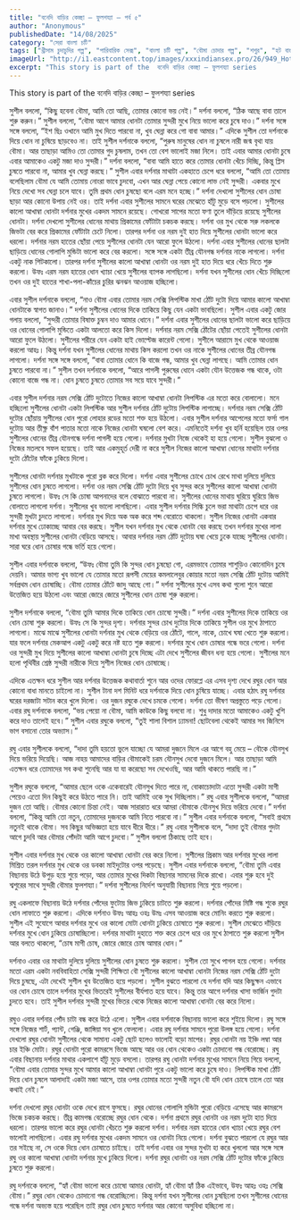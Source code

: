 ```yaml
---
title: "বনেদি বাড়ির কেচ্ছা – ফুলশয্যা – পর্ব ৫"
author: "Anonymous"
publishedDate: "14/08/2025"
category: "সেরা বাংলা চটি"
tags: ["থ্রীসাম চুদাচুদির গল্প", "পারিবারিক সেক্স", "বাংলা চটি গল্প", "বৌমা চোদার গল্প", "শশুর", "হট বাংলা চটি"]
imageUrl: "http://i1.eastcontent.top/images/xxxindiansex.pro/26/949_Hot_indian_girl.jpg"
excerpt: "This story is part of the  বনেদি বাড়ির কেচ্ছা – ফুলশয্যা series             সুশীল বললো, “কিছু হবেনা বৌমা, আমি তো আছি, তোমার কোনো ভয় নেই।” দর্শনা বললো, “ঠিক আছে বাবা তালে শুরু করুন।” সুশীল বললো, “বৌমা..."
---
```


This story is part of the 
বনেদি বাড়ির কেচ্ছা – ফুলশয্যা series












সুশীল বললো, “কিছু হবেনা বৌমা, আমি তো আছি, তোমার কোনো ভয় নেই।” দর্শনা বললো, “ঠিক আছে বাবা তালে শুরু করুন।” সুশীল বললো, “বৌমা আগে আমার ধোনটা তোমার সুন্দরী মুখে নিয়ে ভালো করে চুষে দাও।” দর্শনা সঙ্গে সঙ্গে বললো, “ইশ ছিঃ ওখানে আমি মুখ দিতে পারবো না, খুব ঘেন্না করে গো বাবা আমার।” এদিকে সুশীল তো দর্শনাকে দিয়ে ধোন না চুষিয়ে ছাড়বেও না। তাই সুশীল দর্শনাকে বললো, “পুরুষ মানুষের ধোন না চুষলে নারী জন্ম বৃথা যায় বৌমা। আর তাছাড়া আমিও তো তোমার গুদ চুষলাম, তখন তো বেশ ভালোই মজা নিলে। তাই এবার আমার ধোনটা চুষে এবার আমাকেও একটু মজা দাও সুন্দরী।” দর্শনা বললো, “বাবা আমি হাতে করে তোমার ধোনটা খেঁচে দিচ্ছি, কিন্তু প্লিস চুষতে পারবো না, আমার খুব ঘেন্না করছে।” সুশীল এবার দর্শনার মাথাটা একহাতে চেপে ধরে বললো, “আমি তো তোমায় বলেছিলাম বৌমা যে আমি তোমায় নোংরা ভাবে চুদবো, এখন আর ঘেন্না পেয়ে কোনো লাভ নেই সুন্দরী। একবার মুখে নিয়ে দেখো সব ঘেন্না চলে যাবে। তুমি প্রথম ধোন চুষছো বলে এরম মনে হচ্ছে।” দর্শনা দেখলো সুশীলের ধোন চোষা ছাড়া আর কোনো উপায় নেই ওর। তাই দর্শনা এবার সুশীলের সামনে ঘরের মেঝেতে হাঁটু মুড়ে বসে পড়লো। সুশীলের কালো আখাম্বা ধোনটা দর্শনার মুখের একদম সামনে রয়েছে। গোখরো সাপের মতো ফণা তুলে দাঁড়িয়ে রয়েছে সুশীলের ধোনটা। দর্শনা দেখলো সুশীলের ধোনের মাথায় প্রিকামের ফোঁটাটা চকচক করছে। দর্শনা ওর মুখ থেকে সরু লকলকে জিভটা বের করে প্রিকামের ফোঁটাটা চেটে নিলো। তারপর দর্শনা ওর নরম দুই হাত দিয়ে সুশীলের ধোনটা ভালো করে ধরলো। দর্শনার নরম হাতের ছোঁয়া পেয়ে সুশীলের ধোনটা যেন আরো ফুলে উঠলো। দর্শনা এবার সুশীলের ধোনের ছালটা ছাড়িয়ে ধোনের গোলাপি মুন্ডিটা ভালো করে বের করলো। সঙ্গে সঙ্গে একটা তীব্র যৌনগন্ধ দর্শনার নাকে লাগলো। দর্শনা একটু নাক শিটকালো। তারপর দর্শনা সুশীলের কালো আখাম্বা ধোনটা ওর নরম দুই হাত দিয়ে ধরে খেঁচে দিতে শুরু করলো। উফঃ এরম নরম হাতের ধোন খ্যাচা খেয়ে সুশীলের ব্যাপক লাগছিলো। দর্শনা যখন সুশীলের ধোন খেঁচে দিচ্ছিলো তখন ওর দুই হাতের শাখা-পলা-কাঁচের চুরির ঝনঝন আওয়াজ হচ্ছিলো।


এবার সুশীল দর্শনাকে বললো, “নাও বৌমা এবার তোমার নরম সেক্সি লিপস্টিক মাখা ঠোঁট দুটো দিয়ে আমার কালো আখাম্বা ধোনটাকে স্বাগত জানাও।” দর্শনা সুশীলের ধোনের দিকে তাকিয়ে কিছু যেন একটা ভাবছিলো। সুশীল এবার একটু জোর গলায় বললো, “সুন্দরী তোমার বিষাক্ত চুম্বন দাও আমার ধোনে।” দর্শনা এবার সুশীলের ধোনের ছালটা ভালো করে ছাড়িয়ে ওর ধোনের গোলাপি মুন্ডিতে একটা আলতো করে কিস দিলো। দর্শনার নরম সেক্সি ঠোঁটের ছোঁয়া পেতেই সুশীলের ধোনটা আরো ফুলে উঠলো। সুশীলের শরীরে যেন একটা হাই ভোল্টেজ কারেন্ট গেলো। সুশীলে আরামে মুখ থেকে আওয়াজ করলো আহঃ। কিন্তু দর্শনা যখন সুশীলের ধোনের মাথায় কিস করলো তখন ওর নাকে সুশীলের ধোনের তীব্র যৌনগন্ধ লাগলো। দর্শনা সঙ্গে সঙ্গে বললো, “বাবা তোমার ধোনে কি বাজে গন্ধ, আমার খুব ঘেন্না লাগছে। আমি তোমার ধোন চুষতে পারবো না।” সুশীল তখন দর্শনাকে বললো, “আরে পাগলী পুরুষের ধোনে একটা যৌন উত্তেজক গন্ধ থাকে, ওটা কোনো বাজে গন্ধ না। ধোন চুষতে চুষতে তোমার সব সয়ে যাবে সুন্দরী।”


এবার সুশীল দর্শনার নরম সেক্সি ঠোঁট দুটোতে নিজের কালো আখাম্বা ধোনটা লিপস্টিক এর মতো করে বোলালো। মনে হচ্ছিলো সুশীলের ধোনটা একটা লিপস্টিক আর সুশীল দর্শনার ঠোঁট দুটোয় লিপস্টিক লাগাচ্ছে। দর্শনার নরম সেক্সি ঠোঁট দুটোর ছোঁয়ায় সুশীলের ধোন পুরো লোহার রডের মতো শক্ত হয়ে উঠলো। এবার সুশীল দর্শনার আপেলের মতো ফর্সা গাল দুটোয় আর তীক্ষ্ণ বাঁশ পাতার মতো নাকে নিজের ধোনটা ঘষলো বেশ করে। এমনিতেই দর্শনা খুব হর্নি হয়েছিল তার ওপর সুশীলের ধোনের তীব্র যৌনগন্ধে দর্শনা পাগলী হয়ে গেলো। দর্শনার মুখটা নিজে থেকেই হা হয়ে গেলো। সুশীল বুঝলো ও নিজের মতলবে সফল হয়েছে। তাই আর একমুহূর্ত দেরী না করে সুশীল নিজের কালো আখাম্বা ধোনের মাথাটা দর্শনার দুটো ঠোঁটের ফাঁকে ঢুকিয়ে দিলো।


সুশীলের ধোনটা দর্শনার মুখটাকে পুরো ব্লক করে দিলো। দর্শনা এবার সুশীলের চোখে চোখ রেখে মাথা দুলিয়ে দুলিয়ে সুশীলের ধোন চুষতে লাগলো। দর্শনা ওর নরম সেক্সি ঠোঁট দুটো দিয়ে খুব সুন্দর করে সুশীলের কালো আখাম্বা ধোনটা চুষতে লাগলো। উফঃ সে কি চোষা আপনাদের বলে বোঝাতে পারবো না। সুশীলের ধোনের মাথায় ঘুরিয়ে ঘুরিয়ে জিভ বোলাতে লাগলো দর্শনা। সুশীলের খুব ভালো লাগছিলো। এবার সুশীল দর্শনার সিল্কি চুলে ভরা মাথাটা চেপে ধরে ওর সুন্দরী মুখটা চুদতে লাগলো। দর্শনার মুখ দিয়ে অক অক করে শব্দ বেরোতে থাকলো। সুশীল নিজের ধোনটা একবার দর্শনার মুখে ঢোকাচ্ছে আবার বের করছে। সুশীল যখন দর্শনার মুখ থেকে ধোনটা বের করছে তখন দর্শনার মুখের লালা মাখা অবস্থায় সুশীলের ধোনটা বেড়িয়ে আসছে। আবার দর্শনার নরম ঠোঁট দুটোয় ঘষা খেয়ে ঢুকে যাচ্ছে সুশীলের ধোনটা। সারা ঘরে ধোন চোষার গন্ধে ভর্তি হয়ে গেলো।


সুশীল এবার দর্শনাকে বললো, “উফঃ বৌমা তুমি কি সুন্দর ধোন চুষছো গো, এরমভাবে তোমার শাশুড়িও কোনোদিন চুষে দেয়নি। আমার ভাগ্য খুব ভালো যে তোমার মতো রূপসী মেয়ের কমলালেবুর কোয়ার মতো নরম সেক্সি ঠোঁট দুটোয় আমিই সর্বপ্রথম ধোন চোষাচ্ছি। বৌমা তোমার ঠোঁটে জাদু আছে গো।” দর্শনা সুশীলের মুখে এসব কথা গুলো শুনে আরো উত্তেজিত হয়ে উঠলো এবং আরো জোরে জোরে সুশীলের ধোন চোষা শুরু করলো।


সুশীল দর্শনাকে বললো, “বৌমা তুমি আমার দিকে তাকিয়ে ধোন চোষো সুন্দরী।” দর্শনা এবার সুশীলের দিকে তাকিয়ে ওর ধোন চোষা শুরু করলো। উফঃ সে কি সুন্দর দৃশ্য। দর্শনার সুন্দর চোখ দুটোর দিকে তাকিয়ে সুশীল ওর মুখে ঠাপাতে লাগলো। মাঝে মাঝে সুশীলের ধোনটা দর্শনার মুখ থেকে বেড়িয়ে ওর ঠোঁটে, গালে, নাকে, চোখে ঘষা খেতে শুরু করলো। যার ফলে দর্শনার মেকআপ একটু একটু করে নষ্ট হতে শুরু করলো। দর্শনার মুখে ধোন চোষার গন্ধে ভরে গেলো। দর্শনা ওর সুন্দরী মুখ দিয়ে সুশীলের কালো আখাম্বা ধোনটা চুষে দিচ্ছে এটা দেখে সুশীলের জীবন ধন্য হয়ে গেলো। সুশীলের মনে হলো পৃথিবীর শ্রেষ্ঠ সুন্দরী নারীকে দিয়ে সুশীল নিজের ধোন চোষাচ্ছে।


এদিকে এতক্ষন ধরে সুশীল আর দর্শনার উত্তেজক কথাবার্তা শুনে আর ওদের ফোরপ্লে এর এসব দৃশ্য দেখে রঘুর ধোন আর কোনো বাধা মানতে চাইলো না। সুশীল টানা দশ মিনিট ধরে দর্শনাকে দিয়ে ধোন চুষিয়ে যাচ্ছে। এবার হঠাৎ রঘু দর্শনার ঘরের দরজাটা সটান করে খুলে দিলো। ওর দুজন রঘুকে দেখে চমকে গেলো। দর্শনা তো ভীষণ অপ্রস্তুতে পড়ে গেলো। এবার রঘু দর্শনাকে বললো, “ভয় পেয়ো না বৌমা, আমি কাউকে কিছু বলবো না। শুধু দাদার মতো আমাকেও একটু খুশি করে দাও তালেই হবে।” সুশীল এবার রঘুকে বললো, “তুই শালা বিশাল ঢ্যামনা! ছোটবেলা থেকেই আমার সব জিনিসে ভাগ বসানো তোর অভ্যাস।”


রঘু এবার সুশীলকে বললো, “দাদা তুমি হয়তো ভুলে যাচ্ছো যে আমরা দুজনে মিলে এর আগে বহু মেয়ে – বৌকে যৌনসুখ দিয়ে ভরিয়ে দিয়েছি। আজ নাহয় আমাদের বাড়ির বৌমাকেই চরম যৌনসুখ দেবো দুজনে মিলে। আর তাছাড়া আমি এতক্ষন ধরে তোমাদের সব কথা শুনেছি আর যা যা করেছো সব দেখেওছি, আর আমি থাকতে পারছি না।”


সুশীল রঘুকে বললো, “আমার ছেলে ওকে একেবারেই যৌনসুখ দিতে পারে না, বোকাচোদাটা এতো সুন্দরী একটা মাগী পেয়েও এতো দিন কিছুই করে উঠতে পারে নি। তাই আমিই ওকে সুখ দিচ্ছিলাম।” রঘু এবার সুশীলকে বললো, “আমরা দুজন তো আছি। বৌমার কোনো চিন্তা নেই। আজ সারারাত ধরে আমরা বৌমাকে যৌনসুখ দিয়ে ভরিয়ে দেবো।” দর্শনা বললো, “কিন্তু আমি তো নতুন, তোমাদের দুজনকে আমি নিতে পারবো না।” সুশীল এবার দর্শনাকে বললো, “সবাই প্রথমে নতুনই থাকে বৌমা। সব কিছুর অভিজ্ঞতা হয়ে যাবে ধীরে ধীরে।” রঘু এবার সুশীলকে বলে, “দাদা তুই বৌমার গুদটা আগে চুদবি আর বৌমার পোঁদটা আমি আগে চুদবো।” সুশীল বললো ঠিকাছে তাই হবে।


সুশীল এবার দর্শনার মুখ থেকে ওর কালো আখাম্বা ধোনটা বের করে নিলো। সুশীলের প্রিকাম আর দর্শনার মুখের লালা মিশ্রিত তরল দর্শনার মুখ থেকে ওর ডবকা মাইদুটোর ওপর পড়েছে। সুশীল এবার দর্শনাকে বললো, “বৌমা তুমি এবার বিছানায় উঠে উপুড় হয়ে শুয়ে পড়ো, আর তোমার মুখের দিকটা বিছানার সামনের দিকে রাখো। এবার শুরু হবে দুই শ্বশুরের সাথে সুন্দরী বৌমার ফুলশয্যা।” দর্শনা সুশীলের নির্দেশ অনুযায়ী বিছানায় গিয়ে শুয়ে পড়লো।


রঘু একলাফে বিছানায় উঠে দর্শনার পোঁদের ফুটোয় জিভ ঢুকিয়ে চাটতে শুরু করলো। দর্শনার পোঁদের মিষ্টি গন্ধ শুকে রঘুর ধোন লাফাতে শুরু করলো। এদিকে দর্শনাও উফঃ আহঃ ওহঃ উমঃ এসব আওয়াজ করে মোনিং করতে শুরু করলো। সুশীল এই সুযোগে আবার দর্শনার মুখে ওর কালো মোটা ধোনটা ঢুকিয়ে চোষাতে শুরু করলো। সুশীল মেঝেতে দাঁড়িয়ে দর্শনার মুখে ধোন ঢুকিয়ে চোষাচ্ছিলো। দর্শনার মাথাটা দুহাতে শক্ত করে চেপে ধরে ওর মুখে ঠাপাতে শুরু করলো সুশীল আর বলতে থাকলো, “চোষ মাগী চোষ, জোরে জোরে চোষ আমার ধোন।”


দর্শনাও এবার ওর মাথাটা দুলিয়ে দুলিয়ে সুশীলের ধোন চুষতে শুরু করলো। সুশীল তো সুখে পাগল হয়ে গেলো। দর্শনার মতো এরম একটা নববিবাহিতা সেক্সি সুন্দরী শিক্ষিতা বৌ সুশীলের কালো আখাম্বা ধোনটা নিজের নরম সেক্সি ঠোঁট দুটো দিয়ে চুষছে, এটা দেখেই সুশীল খুব উত্তেজিত হয়ে পড়লো। সুশীল বুঝতে পারলো যে দর্শনা যদি আর কিছুক্ষন এভাবে ওর ধোন চোষে তালে দর্শনার মুখের ভিতরেই সুশীলের বীর্যপাত হয়ে যাবে। কিন্তু তার আগে দর্শনার খাসা ভার্জিন গুদটা চুদতে হবে। তাই সুশীল দর্শনার সুন্দরী মুখের ভিতর থেকে নিজের কালো আখাম্বা ধোনটা বের করে নিলো।


রঘুও এবার দর্শনার পোঁদ চাটা বন্ধ করে উঠে এলো। সুশীল এবার দর্শনাকে বিছানায় ভালো করে শুইয়ে দিলো। রঘু সঙ্গে সঙ্গে নিজের শার্ট, প্যান্ট, গেঞ্জি, জাঙ্গিয়া সব খুলে ফেললো। এবার রঘু দর্শনার সামনে পুরো উলঙ্গ হয়ে গেলো। দর্শনা দেখলো রঘুর ধোনটা সুশীলের থেকে সামান্য একটু ছোট হলেও ভালোই বড়ো মাপের। রঘুর ধোনটা নয় ইঞ্চি লম্বা আর চার ইঞ্চি মোটা। রঘুর ধোনটা পুরো কামরসে ভিজে আছে আর ওর ধোন থেকেও একটা চোদানো গন্ধ বেরোচ্ছে। রঘু এবার বিছানায় দর্শনার মাথার একপাশে হাঁটু মুড়ে বসলো। তারপর রঘু ধোনটা দর্শনার মুখের সামনে নিয়ে গিয়ে বললো, “বৌমা এবার তোমার সুন্দর মুখে আমার কালো আখাম্বা ধোনটা পুরে একটু ভালো করে চুষে দাও। লিপস্টিক মাখা ঠোঁট দিয়ে ধোন চুষলে আলাদাই একটা মজা আসে, তার ওপর তোমার মতো সুন্দরী নতুন বৌ যদি ধোন চোষে তালে তো আর কথাই নেই।”


দর্শনা দেখলো রঘুর ধোনটা ওকে দেখে রাগে ফুসছে। রঘুর ধোনের গোলাপি মুন্ডিটা পুরো বেড়িয়ে এসেছে আর কামরসে ভিজে চকচক করছে। তীব্র কামগন্ধ বেরোচ্ছে রঘুর ধোন থেকে। দর্শনা প্রথমে রঘুর ধোনটা ওর নরম দুটো হাত দিয়ে ধরলো। তারপর ভালো করে রঘুর ধোনটা খেঁচতে শুরু করলো দর্শনা। দর্শনার নরম হাতের ধোন খ্যাচা খেয়ে রঘুর বেশ ভালোই লাগছিলো। এবার রঘু দর্শনার মুখের একদম সামনে ওর ধোনটা নিয়ে গেলো। দর্শনা বুঝতে পারলো যে রঘুর আর তর সইছে না, সে ওকে দিয়ে ধোন চোষাতে চাইছে। তাই দর্শনা এবার ওর সুন্দর মুখটা হা করে খুললো আর সঙ্গে সঙ্গে রঘু ওর কালো আখাম্বা ধোনটা দর্শনার মুখে ঢুকিয়ে দিলো। দর্শনা রঘুর ধোনটা ওর নরম সেক্সি ঠোঁট দুটোর ফাঁকে ঢুকিয়ে চুষতে শুরু করলো।


রঘু দর্শনাকে বললো, “হ্যাঁ বৌমা ভালো করে চোষো আমার ধোনটা, হ্যাঁ বৌমা হ্যাঁ ঠিক এইভাবে, উফঃ আহঃ ওহঃ সেক্সি বৌমা।” রঘুর ধোন থেকেও চোদানো গন্ধ বেরোচ্ছিলো। কিন্তু দর্শনা যখন সুশীলের ধোন চুষছিলো তখন সুশীলের ধোনের গন্ধে দর্শনা অভ্যস্ত হয়ে পরেছিল তাই রঘুর ধোন চুষতে দর্শনার আর কোনো অসুবিধা হচ্ছিলো না।
